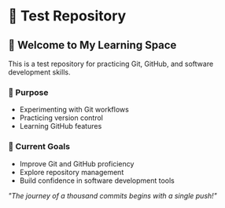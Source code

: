 # 🚀 Test Repository

## 👋 Welcome to My Learning Space

This is a test repository for practicing Git, GitHub, and software development skills.

### 🌱 Purpose
* Experimenting with Git workflows
* Practicing version control
* Learning GitHub features

### 🎯 Current Goals
* Improve Git and GitHub proficiency
* Explore repository management
* Build confidence in software development tools

*"The journey of a thousand commits begins with a single push!"*
